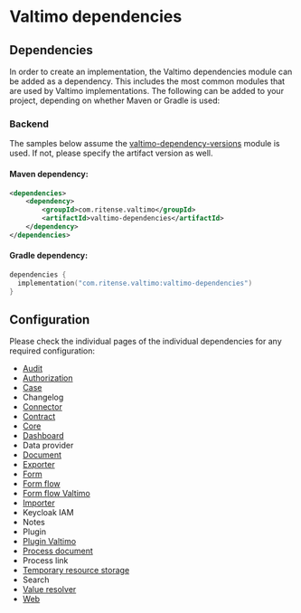 # Valtimo dependencies

## Dependencies

In order to create an implementation, the Valtimo dependencies module can be added as a dependency. This includes the
most common modules that are used by Valtimo implementations. The following can be added to your project, depending on
whether Maven or Gradle is used:

### Backend
The samples below assume the [valtimo-dependency-versions](valtimo-dependency-versions.md) module is used.
If not, please specify the artifact version as well.

#### Maven dependency:
```xml
<dependencies>
    <dependency>
        <groupId>com.ritense.valtimo</groupId>
        <artifactId>valtimo-dependencies</artifactId>
    </dependency>
</dependencies>

```

#### Gradle dependency:
```kotlin
dependencies {
  implementation("com.ritense.valtimo:valtimo-dependencies")
}
```

## Configuration

Please check the individual pages of the individual dependencies for any required configuration:

* [Audit](audit.md)
* [Authorization](authorization.md)
* [Case](case.md)
* Changelog
* [Connector](connector.md)
* [Contract](contract.md)
* [Core](core.md)
* [Dashboard](dashboard.md)
* Data provider
* [Document](document.md)
* [Exporter](exporter.md)
* [Form](form.md)
* [Form flow](form-flow.md)
* [Form flow Valtimo](form-flow-valtimo.md)
* [Importer](importer.md)
* Keycloak IAM
* Notes
* Plugin
* [Plugin Valtimo](plugin.md)
* [Process document](process-document.md)
* Process link
* [Temporary resource storage](temporary-resource-storage.md)
* Search
* [Value resolver](value-resolver.md)
* [Web](web/web.md)
